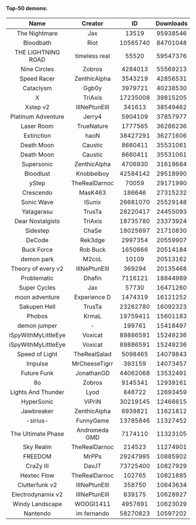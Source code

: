 #### Top-50 demons:

| Name | Creator | ID | Downloads | Likes |
|:---:|:---:|:---:|:---:|:---:|
| The Nightmare | Jax | 13519 | 95938546 | 5121879
| Bloodbath | Riot | 10565740 | 84701048 | 4065966
| THE LIGHTNING ROAD | timeless real | 55520 | 59547376 | 2872539
| Nine Circles | Zobros | 4284013 | 55569213 | 3016141
| Speed Racer | ZenthicAlpha | 3543219 | 42856531 | 2239055
| Cataclysm | Ggb0y | 3979721 | 40238530 | 1288807
| X | TriAxis | 17235008 | 39815205 | 2038183
| Xstep v2 | IIINePtunEIII | 341613 | 38549462 | 1527152
| Platinum Adventure | Jerry4 | 5904109 | 37857977 | 2419962
| Laser Room | TrueNature | 1777565 | 36286236 | 1181194
| Extinction | haoN | 38427291 | 36271606 | 1278391
| Death Moon  | Caustic | 8660411 | 35531061 | 1824408
| Death Moon  | Caustic | 8660411 | 35531061 | 1824408
| Supersonic | ZenthicAlpha | 4706930 | 31619684 | 1487672
| Bloodlust | Knobbelboy | 42584142 | 29518990 | 955560
| yStep | TheRealDarnoc | 70059 | 29171990 | 1038386
| Crescendo | MasK463 | 186646 | 27315232 | 1005728
| Sonic Wave | lSunix | 26681070 | 25529148 | 831933
| Yatagarasu  | TrusTa | 28220417 | 24455093 | 961611
| Dear Nostalgists | TriAxis | 18735780 | 23373924 | 1283329
| Sidestep | ChaSe | 18025697 | 21710830 | 965007
| DeCode | Rek3dge | 2997354 | 20559907 | 985657
| Buck Force | Rob Buck | 1650666 | 20514184 | 572973
| demon park | M2coL | 10109 | 20513162 | 731874
| Theory of every v2 | IIINePtunEIII | 369294 | 20135468 | 768694
| Problematic | Dhafin | 7116121 | 18844989 | 1031015
| Super Cycles | Jax | 57730 | 16471260 | 631711
| moon adventure | Experience D | 1474319 | 16121252 | 492569
| Sakupen Hell | TrusTa | 23262780 | 16092323 | 513846
| Phobos | KrmaL | 19759411 | 15601183 | 592611
| demon jumper | - | 199761 | 15418497 | 589225
| iSpyWithMyLittleEye | Voxicat | 89886591 | 15249236 | 1369829
| iSpyWithMyLittleEye | Voxicat | 89886591 | 15249236 | 1369829
| Speed of Light | TheRealSalad | 5098465 | 14079843 | 717488
| Impulse | MrCheeseTigrr | 393159 | 14073457 | 768537
| Future Funk | JonathanGD | 44062068 | 13532491 | 672125
| 8o | Zobros | 9145341 | 12939161 | 692891
| Lights And Thunder | Lyod | 848722 | 12693459 | 630712
| HyperSonic | ViPriN | 30219145 | 12466615 | 492947
| Jawbreaker | ZenthicAlpha | 6939821 | 11621812 | 651161
| -sirius- | FunnyGame | 13785846 | 11327452 | 719543
| The Ultimate Phase | Andromeda GMD | 7174110 | 11323105 | 470481
| Sky Realm | TheRealDarnoc | 214523 | 11274901 | 503112
| FREEDOM | MrPPs | 29247995 | 10885902 | 581324
| CraZy III | DavJT | 73725400 | 10827929 | 606902
| Hextec Flow | TheRealDarnoc | 102765 | 10821885 | 522795
| Clutterfunk v2 | IIINePtunEIII | 358750 | 10643634 | 469016
| Electrodynamix v2 | IIINePtunEIII | 839175 | 10628927 | 411427
| Windy Landscape | WOOGI1411 | 4957691 | 10623029 | 635204
| Nantendo | im fernando | 58270823 | 10597202 | 686453
